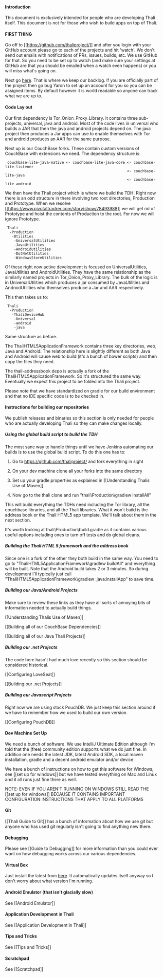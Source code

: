 #### Introduction 

This document is exclusively intended for people who are developing Thali itself. This document is not for those who wish to build apps on top of Thali.

#### FIRST THING 

Go off to [[https://github.com/thaliproject/]] and after you login with your GitHub account please go to each of the projects and hit 'watch'. We don't send out emails with notifications of PRs, issues, builds, etc. We use GitHub for that. So you need to be set up to watch (and make sure your settings at GitHub are that you should be emailed when a watch even happens) or you will miss what's going on.

Next go [here](https://www.pivotaltracker.com/n/projects/1163162). That is where we keep our backlog. If you are officially part of the project then go bug Yaron to set up an account for you so you can be assigned items. By default however it is world readable so anyone can track what we are up to.

#### Code Lay out 

Our first dependency is Tor_Onion_Proxy_Library. It contains three sub-projects, universal, java and android. Most of the code lives in universal who builds a JAR that then the java and android projects depend on. The java project then produces a Jar apps can use to enable themselves with Tor and android produces an AAR for the same purpose.

Next up is our CouchBase forks. These contain custom versions of CouchBase with extensions we need. The dependency structure is:

```
 couchbase-lite-java-native <- couchbase-lite-java-core <- couchbase-lite-listener 
                                                        <- couchbase-lite-java
                                                        <- couchbase-lite-android
```

We then have the Thali project which is where we build the TDH. Right now there is an odd structure in there involving two root directories, Production and Prototype. When we resolve [[https://www.pivotaltracker.com/story/show/78493988]] we will get rid of Prototype and hoist the contents of Production to the root. For now we will ignore Prototype.

```
 Thali
  -Production
   -Utilities
    -UniversalUtilities
    -JavaUtilities
    -AndroidUtilities
    -DotNetUtilities
    -WindowsStoreUtilities
```

Of these right now active development is focused on UniversalUtilities, JavaUtilities and AndroidUtilities. They have the same relationship as the similarly named projects in Tor_Onion_Proxy_Library. The bulk of the logic is in UniversalUtilities which produces a jar consumed by JavaUtilities and AndroidUtilities who themselves produce a Jar and AAR respectively.

This then takes us to:

```
 Thali
  -Production
   -ThaliDeviceHub
    -Universal
    -android
    -java
```

Same structure as before.

The ThaliHTML5ApplicationFramework contains three key directories, web, Java and Android. The relationship here is slightly different as both Java and Android will cause web to build (it's a bunch of bower scripts) and then copy the files they need.

The thali-addressbook depo is actually a fork of the ThaliHTML5ApplicationFramework. So it's structured the same way. Eventually we expect this project to be folded into the Thali project.

Please note that we have standardized on gradle for our build environment and that no IDE specific code is to be checked in.

#### Instructions for building our repositories 

We publish releases and binaries so this section is only needed for people who are actually developing Thali so they can make changes locally.

##### Using the global build script to build the TDH 

The most sane way to handle things until we have Jenkins automating our builds is to use the global build script. To do this one has to:

1. Go to https://github.com/thaliproject/ and fork everything in sight

1. On your dev machine clone all your forks into the same directory

1. Set up your gradle.properties as explained in [[Understanding Thalis Use of Maven]]

1. Now go to the thali clone and run "thali\Production\gradlew installAll"

This will build everything the TDHs need including the Tor library, all the couchbase libraries, and all the Thali libraries. What it won't build is the address book or the Thali HTML5 app template. We'll talk about them in the next section.

It's worth looking at thali\Production\build.gradle as it contains various useful options including ones to turn off tests and do global cleans.

##### Building the Thali HTML 5 framework and the address book 

Since one is a fork of the other they both build in the same way. You need to go to "ThaliHTML5ApplicationFramework\gradlew buildAll" and everything will be built. Note that the Android build takes 2 or 3 minutes. So during development I'll typically just call "ThaliHTML5ApplicationFramework\gradlew :java:installApp" to save time.

##### Building our Java/Android Projects 

Make sure to review these links as they have all sorts of annoying bits of information needed to actually build things.

[[Understanding Thalis Use of Maven]]

[[Building all of our CouchBase Dependencies]]

[[Building all of our Java Thali Projects]]

##### Building our .net Projects 

The code here hasn't had much love recently so this section should be considered historical.

[[Configuring LoveSeat]]

[[Building our .net Projects]]

##### Building our Javascript Projects 

Right now we are using stock PouchDB. We just keep this section around if we have to remember how we used to build our own version.

[[Configuring PouchDB]]

#### Dev Machine Set Up 

We need a bunch of software. We use IntelliJ Ultimate Edition although I'm told that the (free) community edition supports what we do just fine. In addition one needs the latest JDK, latest Android SDK, a local maven installation, gradle and a decent android emulator and/or device.

We have a bunch of instructions on how to get this software for Windows, see [[set up for windows]] but we have tested everything on Mac and Linux and it all runs just fine there as well.

NOTE: EVEN IF YOU AREN'T RUNNING ON WINDOWS STILL READ THE [[set up for windows]] BECAUSE IT CONTAINS IMPORTANT CONFIGURATION INSTRUCTIONS THAT APPLY TO ALL PLATFORMS

#### Git 

[[Thali Guide to Git]] has a bunch of information about how we use git but anyone who has used git regularly isn't going to find anything new there.

#### Debugging ####

Please see [[Guide to Debugging]] for more information than you could ever want on how debugging works across our various dependencies.

#### Virtual Box 

Just install the latest from [here](https://www.virtualbox.org/wiki/Downloads). It automatically updates itself anyway so I don't worry about what version I'm running.

#### Android Emulator (that isn't glacially slow) 

See [[Android Emulator]]

#### Application Development in Thali 

See [[Application Development in Thali]]

#### Tips and Tricks 

See [[Tips and Tricks]]

#### Scratchpad 

See [[Scratchpad]]
